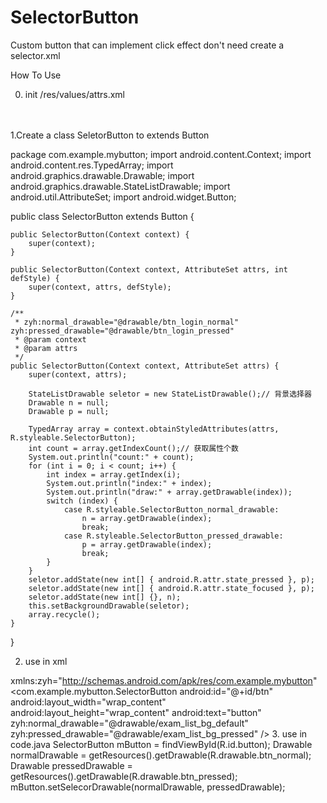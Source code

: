 SelectorButton
==============

Custom button that can implement click effect don't need create a selector.xml

How To Use

0. init /res/values/attrs.xml
 <resources>
     <declare-styleable name="SelectorButton">
        <attr name="normal_drawable" format="reference" />
        <attr name="pressed_drawable" format="reference" />
　　</declare-styleable>
</resources>

1.Create a class SeletorButton to extends  Button

package com.example.mybutton;
import android.content.Context;
import android.content.res.TypedArray;
import android.graphics.drawable.Drawable;
import android.graphics.drawable.StateListDrawable;
import android.util.AttributeSet;
import android.widget.Button;

public class SelectorButton extends Button {

	public SelectorButton(Context context) {
		super(context);
	}

	public SelectorButton(Context context, AttributeSet attrs, int defStyle) {
		super(context, attrs, defStyle);
	}

	/**
	 * zyh:normal_drawable="@drawable/btn_login_normal" zyh:pressed_drawable="@drawable/btn_login_pressed"
	 * @param context
	 * @param attrs
	 */
	public SelectorButton(Context context, AttributeSet attrs) {
		super(context, attrs);

		StateListDrawable seletor = new StateListDrawable();// 背景选择器
		Drawable n = null;
		Drawable p = null;

		TypedArray array = context.obtainStyledAttributes(attrs, R.styleable.SelectorButton);
		int count = array.getIndexCount();// 获取属性个数
		System.out.println("count:" + count);
		for (int i = 0; i < count; i++) {
			int index = array.getIndex(i);
			System.out.println("index:" + index);
			System.out.println("draw:" + array.getDrawable(index));
			switch (index) {
				case R.styleable.SelectorButton_normal_drawable:
					n = array.getDrawable(index);
					break;
				case R.styleable.SelectorButton_pressed_drawable:
					p = array.getDrawable(index);
					break;
			}
		}
		seletor.addState(new int[] { android.R.attr.state_pressed }, p);
		seletor.addState(new int[] { android.R.attr.state_focused }, p);
		seletor.addState(new int[] {}, n);
		this.setBackgroundDrawable(seletor);
		array.recycle();
	}
}

2. use  in xml 

xmlns:zyh="http://schemas.android.com/apk/res/com.example.mybutton"
<com.example.mybutton.SelectorButton
        android:id="@+id/btn"
        android:layout_width="wrap_content"
        android:layout_height="wrap_content"
        android:text="button"
        zyh:normal_drawable="@drawable/exam_list_bg_default"
        zyh:pressed_drawable="@drawable/exam_list_bg_pressed" />
3. use in code.java
SelectorButton mButton = findViewById(R.id.button);
Drawable normalDrawable = getResources().getDrawable(R.drawable.btn_normal);
Drawable pressedDrawable = getResources().getDrawable(R.drawable.btn_pressed);
mButton.setSelecorDrawable(normalDrawable, pressedDrawable);
